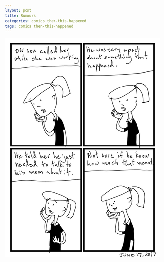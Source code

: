 ```yaml
---
layout: post
title: Rumours
categories: comics then-this-happened
tags: comics then-this-happened
---
```

![Rumours](/public/images/june-17-2017-comic.png)
